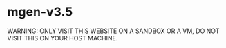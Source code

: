 # mgen-v3.5
WARNING: ONLY VISIT THIS WEBSITE ON A SANDBOX OR A VM, DO NOT VISIT THIS ON YOUR HOST MACHINE.
